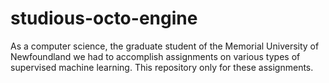 # studious-octo-engine
As a computer science, the graduate student of the Memorial University of Newfoundland we had to accomplish assignments on various types of supervised machine learning. This repository only for these assignments.
